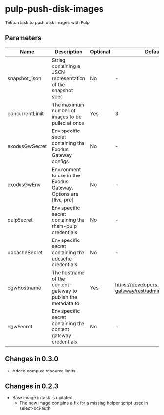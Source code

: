 # pulp-push-disk-images

Tekton task to push disk images with Pulp

## Parameters

| Name            | Description                                                       | Optional | Default value                                            |
|-----------------|-------------------------------------------------------------------|----------|----------------------------------------------------------|
| snapshot_json   | String containing a JSON representation of the snapshot spec      | No       | -                                                        |
| concurrentLimit | The maximum number of images to be pulled at once                 | Yes      | 3                                                        |
| exodusGwSecret  | Env specific secret containing the Exodus Gateway configs         | No       | -                                                        |
| exodusGwEnv     | Environment to use in the Exodus Gateway. Options are [live, pre] | No       | -                                                        |
| pulpSecret      | Env specific secret containing the rhsm-pulp credentials          | No       | -                                                        |
| udcacheSecret   | Env specific secret containing the udcache credentials            | No       | -                                                        |
| cgwHostname     | The hostname of the content-gateway to publish the metadata to    | Yes      | https://developers.redhat.com/content-gateway/rest/admin |
| cgwSecret       | Env specific secret containing the content gateway credentials    | No       | -                                                        |

## Changes in 0.3.0
* Added compute resource limits

## Changes in 0.2.3
* Base image in task is updated
  * The new image contains a fix for a missing helper script used in select-oci-auth
